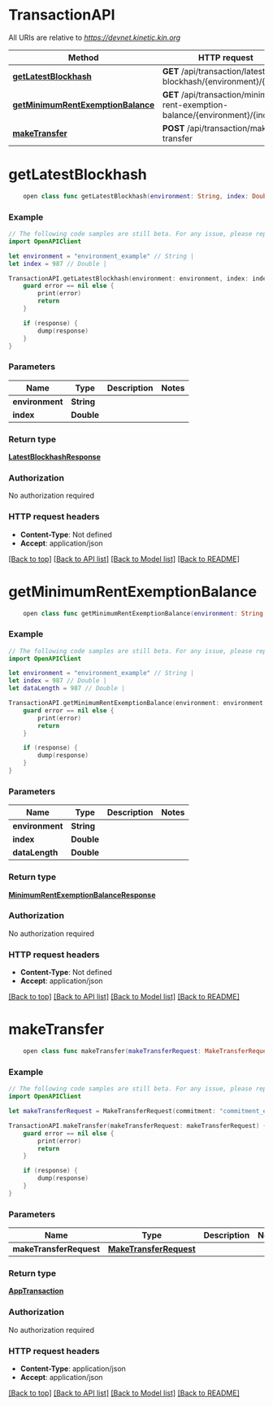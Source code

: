 # TransactionAPI

All URIs are relative to *https://devnet.kinetic.kin.org*

Method | HTTP request | Description
------------- | ------------- | -------------
[**getLatestBlockhash**](TransactionAPI.md#getlatestblockhash) | **GET** /api/transaction/latest-blockhash/{environment}/{index} | 
[**getMinimumRentExemptionBalance**](TransactionAPI.md#getminimumrentexemptionbalance) | **GET** /api/transaction/minimum-rent-exemption-balance/{environment}/{index} | 
[**makeTransfer**](TransactionAPI.md#maketransfer) | **POST** /api/transaction/make-transfer | 


# **getLatestBlockhash**
```swift
    open class func getLatestBlockhash(environment: String, index: Double, completion: @escaping (_ data: LatestBlockhashResponse?, _ error: Error?) -> Void)
```



### Example
```swift
// The following code samples are still beta. For any issue, please report via http://github.com/OpenAPITools/openapi-generator/issues/new
import OpenAPIClient

let environment = "environment_example" // String | 
let index = 987 // Double | 

TransactionAPI.getLatestBlockhash(environment: environment, index: index) { (response, error) in
    guard error == nil else {
        print(error)
        return
    }

    if (response) {
        dump(response)
    }
}
```

### Parameters

Name | Type | Description  | Notes
------------- | ------------- | ------------- | -------------
 **environment** | **String** |  | 
 **index** | **Double** |  | 

### Return type

[**LatestBlockhashResponse**](LatestBlockhashResponse.md)

### Authorization

No authorization required

### HTTP request headers

 - **Content-Type**: Not defined
 - **Accept**: application/json

[[Back to top]](#) [[Back to API list]](../README.md#documentation-for-api-endpoints) [[Back to Model list]](../README.md#documentation-for-models) [[Back to README]](../README.md)

# **getMinimumRentExemptionBalance**
```swift
    open class func getMinimumRentExemptionBalance(environment: String, index: Double, dataLength: Double, completion: @escaping (_ data: MinimumRentExemptionBalanceResponse?, _ error: Error?) -> Void)
```



### Example
```swift
// The following code samples are still beta. For any issue, please report via http://github.com/OpenAPITools/openapi-generator/issues/new
import OpenAPIClient

let environment = "environment_example" // String | 
let index = 987 // Double | 
let dataLength = 987 // Double | 

TransactionAPI.getMinimumRentExemptionBalance(environment: environment, index: index, dataLength: dataLength) { (response, error) in
    guard error == nil else {
        print(error)
        return
    }

    if (response) {
        dump(response)
    }
}
```

### Parameters

Name | Type | Description  | Notes
------------- | ------------- | ------------- | -------------
 **environment** | **String** |  | 
 **index** | **Double** |  | 
 **dataLength** | **Double** |  | 

### Return type

[**MinimumRentExemptionBalanceResponse**](MinimumRentExemptionBalanceResponse.md)

### Authorization

No authorization required

### HTTP request headers

 - **Content-Type**: Not defined
 - **Accept**: application/json

[[Back to top]](#) [[Back to API list]](../README.md#documentation-for-api-endpoints) [[Back to Model list]](../README.md#documentation-for-models) [[Back to README]](../README.md)

# **makeTransfer**
```swift
    open class func makeTransfer(makeTransferRequest: MakeTransferRequest, completion: @escaping (_ data: AppTransaction?, _ error: Error?) -> Void)
```



### Example
```swift
// The following code samples are still beta. For any issue, please report via http://github.com/OpenAPITools/openapi-generator/issues/new
import OpenAPIClient

let makeTransferRequest = MakeTransferRequest(commitment: "commitment_example", environment: "environment_example", index: 123, mint: "mint_example", lastValidBlockHeight: 123, referenceId: "referenceId_example", referenceType: "referenceType_example", tx: "TODO") // MakeTransferRequest | 

TransactionAPI.makeTransfer(makeTransferRequest: makeTransferRequest) { (response, error) in
    guard error == nil else {
        print(error)
        return
    }

    if (response) {
        dump(response)
    }
}
```

### Parameters

Name | Type | Description  | Notes
------------- | ------------- | ------------- | -------------
 **makeTransferRequest** | [**MakeTransferRequest**](MakeTransferRequest.md) |  | 

### Return type

[**AppTransaction**](AppTransaction.md)

### Authorization

No authorization required

### HTTP request headers

 - **Content-Type**: application/json
 - **Accept**: application/json

[[Back to top]](#) [[Back to API list]](../README.md#documentation-for-api-endpoints) [[Back to Model list]](../README.md#documentation-for-models) [[Back to README]](../README.md)


